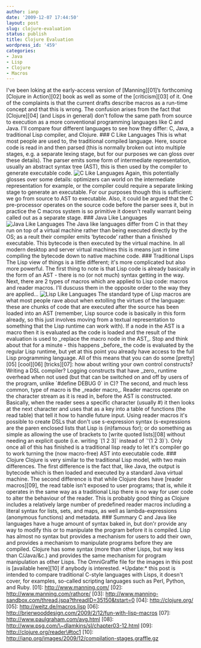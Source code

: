 ```yaml
---
author: ianp
date: '2009-12-07 17:44:50'
layout: post
slug: clojure-evaluation
status: publish
title: Clojure Evaluation
wordpress_id: '459'
categories:
- Java
- Lisp
- Clojure
- Macros
---
```


I've been loking at the early-access version of [Manning][01]’s
forthcoming [Clojure in Action][02] book as well as some of the
[criticism][03] of it. One of the complaints is that the current drafts
describe macros as a run-time concept and that this is wrong. The
confusion arises from the fact that [Clojure][04] (and Lisps in general)
don't follow the same path from source to execution as a more
conventional programming languages like C and Java. I'll compare four
different languages to see how they differ: C, Java, a traditional Lisp
compiler, and Clojure. \#\#\# C Like Languages This is what most people
are used to, the traditional compiled language. Here, source code is
read in and then parsed (this is normally broken out into multiple
stages, e.g. a separate lexing stage, but for our purposes we can gloss
over these details). The parser emits some form of intermediate
representation, usually an abstract syntax tree (AST), this is then used
by the compiler to generate executable code. ![C Like
Languages](/images/2009/12/c-compilation-stages.png) Again, this
potentially glosses over some details: optimizers can world on the
intermediate representation for example, or the compiler could require a
separate linking stage to generate an executable. For our purposes
though this is sufficient: we go from source to AST to executable. Also,
it could be argued that the C pre-processor operates on the source code
before the parser sees it, but in practice the C macros system is so
primitive it doesn't really warrant being called out as a separate
stage. \#\#\# Java Like Languages ![Java Like
Languages](/images/2009/12/java-compilation-stages.png) The Java like
languages differ from C in that they run on top of a virtual machine
rather than being executed directly by the OS; as a reult their compiler
emits ‘bytecode’ rather than a finished executable. This bytecode is
then executed by the virtual machine. In all modern desktop and server
virtual machines this is means just in time compiling the bytecode down
to native machine code. \#\#\# Traditional Lisps The Lisp view of things
is a little different; it's more complicated but also more powerful. The
first thing to note is that Lisp code is already basically in the form
of an AST - there is no (or not much) syntax getting in the way. Next,
there are 2 types of macros which are applied to Lisp code: macros and
reader macros. I'll duscuss them in the opposite order to the way they
are applied… ![Lisp Like
Languages](/images/2009/12/lisp-compilation-stages.png) The standard
type of Lisp macros are what most people rave about when extolling the
virtues of the language: these are chunks of code that are executed
after the source has been loaded into an AST (remember, Lisp source code
is basically in this form already, so this just involves moving from a
textual representation to something that the Lisp runtime can work
with). If a node in the AST is a macro then it is evaluated as the code
is loaded and the result of the evaluation is used to \_replace the
macro node in the AST\_. Stop and think about that for a minute - this
happens \_before\_ the code is evaluated by the regular Lisp runtime,
but yet at this point you already have access to the full Lisp
programming language. All of this means that you can do some
[pretty][05] [cool][06] [tricks][07]: how about writing your own control
constructs? Writing a DSL compiler? Logging constructs that have
\_zero\_ runtime overhead when not used (but that can be switched on and
off by users of the program, unlike \`\#define DEBUG 0\` in C)? The
second, and much less common, type of macro is the \_reader macro\_.
Reader macros operate on the character stream as it is read in, before
the AST is constructed. Basically, when the reader sees a specific
character (usually \#) it then looks at the next character and uses that
as a key into a table of functions (the read table) that tell it how to
handle future input. Using reader macros it's possible to create DSLs
that don't use s-expression syntax (s-expressions are the paren enclosed
lists that Lisp is (in)famous for); or do something as simple as
allowing the use of brackets to [write quoted lists][08] without needing
an explicit quote (i.e. writing \`[1 2 3]\` instead of \`'(1 2 3)\`).
Only once all of this has finished is a traditional lisp ready to let
it's compiler go to work turning the (now macro-free) AST into
executable code. \#\#\# Clojure Clojure is very similar to the
traditional Lisp model, with two main differences. The first difference
is the fact that, like Java, the output is bytecode which is then loaded
and executed by a standard Java virtual machine. The second difference
is that while Clojure does have [reader macros][09], the read table
isn't exposed to user programs; that is, while it operates in the same
way as a traditional Lisp there is no way for user code to alter the
behaviour of the reader. This is probably good thing as Clojure includes
a relatively large number of predefined reader macros including a
literal syntax for lists, sets, and maps, as well as lambda-expressions
(anonymous functions) and metadata. \#\#\# Summary C and Java like
languages have a huge amount of syntax baked in, but don'r provide any
way to modify this or to manipulate the program before it is compiled.
Lisp has almost no syntax but provides a mechanism for users to add
their own, and provides a mechanism to manipulate programs before they
are compiled. Clojure has some syntax (more than other Lisps, but way
less than C/Java/&c.) and provides the same mechanism for program
manipulation as other Lisps. The OmniGraffle file for the images in this
post is [available here][10] if anybody is interested. \*Update:\* this
post is intended to compare traditional C-style languages with Lisps, it
doesn't cover, for examples, so-called scripting languages such as Perl,
Python, and Ruby. [01]: http://www.manning.com/ [02]:
http://www.manning.com/rathore/ [03]:
http://www.manning-sandbox.com/thread.jspa?threadID=35150&tstart=0 [04]:
http://clojure.org/ [05]: http://weitz.de/macros.lisp [06]:
http://brierwooddesign.com/2009/2/12/fun-with-lisp-macros [07]:
http://www.paulgraham.com/avg.html [08]:
http://www.psg.com/\~dlamkins/sl/chapter03-12.html [09]:
http://clojure.org/reader\#toc1 [10]:
http://ianp.org/images/2009/12/compilation-stages.graffle.gz
